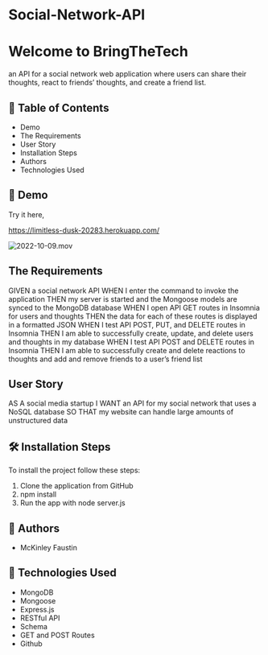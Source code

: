 # Social-Network-API
# Welcome to BringTheTech
an API for a social network web application where users can share their thoughts, react to friends’ thoughts, and create a friend list.

## 🧐 Table of Contents
- Demo
- The Requirements
- User Story
- Installation Steps
- Authors
- Technologies Used

## 🚀 Demo
Try it here,

https://limitless-dusk-20283.herokuapp.com/

![2022-10-09.mov](https://user-images.githubusercontent.com/101281767/184547961-9ecf5a83-c467-4fe2-b80c-ed6231be3ef4.png)

## The Requirements
GIVEN a social network API
WHEN I enter the command to invoke the application
THEN my server is started and the Mongoose models are synced to the MongoDB database
WHEN I open API GET routes in Insomnia for users and thoughts
THEN the data for each of these routes is displayed in a formatted JSON
WHEN I test API POST, PUT, and DELETE routes in Insomnia
THEN I am able to successfully create, update, and delete users and thoughts in my database
WHEN I test API POST and DELETE routes in Insomnia
THEN I am able to successfully create and delete reactions to thoughts and add and remove friends to a user’s friend list

## User Story
AS A social media startup
I WANT an API for my social network that uses a NoSQL database
SO THAT my website can handle large amounts of unstructured data

## 🛠️ Installation Steps
To install the project follow these steps:

1. Clone the application from GitHub
1. npm install
1. Run the app with node server.js

## 🌟 Authors
- McKinley Faustin

## 🍰 Technologies Used
- MongoDB
- Mongoose
- Express.js
- RESTful API
- Schema
- GET and POST Routes
- Github
